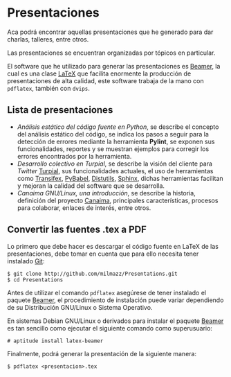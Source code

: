 Presentaciones
==============

Aca podrá encontrar aquellas presentaciones que he generado para dar
charlas, talleres, entre otros.

Las presentaciones se encuentran organizadas por tópicos en particular.

El software que he utilizado para generar las presentaciones es [Beamer][], 
la cual es una clase [LaTeX][] que facilita enormente la producción de
presentaciones de alta calidad, este software trabaja de la mano con `pdflatex`,
también con `dvips`.

Lista de presentaciones
-----------------------

 * *Análisis estático del código fuente en Python*, se describe el concepto
del análisis estático del código, se indica los pasos a seguir para la
detección de errores mediante la herramienta **Pylint**, se exponen sus
funcionalidades, reportes y se muestran ejemplos para corregir los errores
encontrados por la herramienta.
 * *Desarrollo colectivo en Turpial*, se describe la visión del cliente para
*Twitter* [Turpial][], sus funcionalidades actuales, el uso de herramientas
como [Transifex][], [PyBabel][], [Distutils][], [Sphinx][], dichas herramientas facilitan
y mejoran la calidad del software que se desarrolla.
 * *Canaima GNU/Linux, una introducción*, se describe la historia, definición
del proyecto [Canaima], principales características, procesos para colaborar,
enlaces de interés, entre otros.

Convertir las fuentes .tex a PDF
--------------------------------

Lo primero que debe hacer es descargar el código fuente en LaTeX de las
presentaciones, debe tomar en cuenta que para ello necesita tener
instalado [Git][]:

    $ git clone http://github.com/milmazz/Presentations.git
    $ cd Presentations

Antes de utilizar el comando `pdflatex` asegúrese de tener instalado
el paquete [Beamer][], el procedimiento de instalación puede variar
dependiendo de su Distribución GNU/Linux o Sistema Operativo.

En sistemas Debian GNU/Linux o derivados para instalar el paquete
[Beamer][] es tan sencillo como ejecutar el siguiente comando
como superusuario:

    # aptitude install latex-beamer

Finalmente, podrá generar la presentación de la siguiente manera:

    $ pdflatex <presentacion>.tex

[Beamer]: http://latex-beamer.sourceforge.net/ 'The LaTeX Beamer Class'
[LaTeX]: http://www.latex-project.org/ 'LaTeX – A document preparation system'
[Turpial]: http://www.turpial.org.ve 'Turpial – Cliente para Twitter'
[Transifex]: http://www.transifex.net/ 'Transifex – The Open Translation Platform'
[PyBabel]: http://babel.edgewall.org/ 'Babel – Collection of tools for internationalizing Python applications'
[Distutils]: http://docs.python.org/library/distutils.html 'Distutils – Building and installing Python modules'
[Sphinx]: http://sphinx.pocoo.org/ 'Sphinx – Python Documentation Generator'
[Git]: http://git-scm.com/ 'Git - the fast version control system'
[Canaima]: http://canaima.softwarelibre.gob.ve 'Canaima GNU/Linux'
